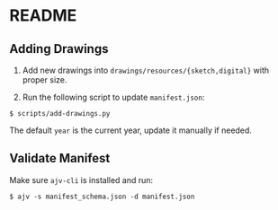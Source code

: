 # README

## Adding Drawings

1. Add new drawings into `drawings/resources/{sketch,digital}` with proper size.

2. Run the following script to update `manifest.json`:

  ```console
  $ scripts/add-drawings.py
  ```

  The default `year` is the current year, update it manually if needed.

## Validate Manifest

Make sure `ajv-cli` is installed and run:

```console
$ ajv -s manifest_schema.json -d manifest.json
```
